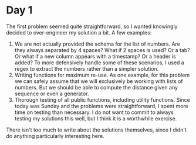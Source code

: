 # Day 1
The first problem seemed quite straightforward, so I wanted knowingly decided to over-engineer my solution a bit. A few examples:
  1. We are not actually provided the schema for the list of numbers. Are they always separated by 4 spaces? What if 2 spaces is used? Or a tab? Or what if a new column appears with a timestamp? Or a header is added? To more defensively handle some of these scenarios, I used a regex to extract the numbers rather than a simpler solution.
  2. Writing functions for maximum re-use. As one example, for this problem we can safely assume that we will exclusively be working with lists of numbers. But we should be able to compute the distance given any sequence or even a generator. 
  3. Thorough testing of all public functions, including utility functions. Since today was Sunday and the problems were straightforward, I spent more time on testing than necessary. I do not want to commit to always testing my solutions this well, but I think it is a worthwhile exercise.

There isn't too much to write about the solutions themselves, since I didn't do anything particularly interesting here.

